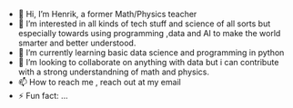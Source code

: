 - 👋 Hi, I’m Henrik, a former Math/Physics teacher
- 👀 I’m interested in all kinds of tech stuff and science of all sorts but especially towards using programming ,data and AI to make the world smarter and better understood.
- 🌱 I’m currently learning basic data science and programming in python
- 💞️ I’m looking to collaborate on anything with data but i can contribute with a strong understandning of math and physics.
- 📫 How to reach me , reach out at my email
- ⚡ Fun fact: ...

<!---
Henrikc007/Henrikc007 is a ✨ special ✨ repository because its `README.md` (this file) appears on your GitHub profile.
You can click the Preview link to take a look at your changes.
--->
